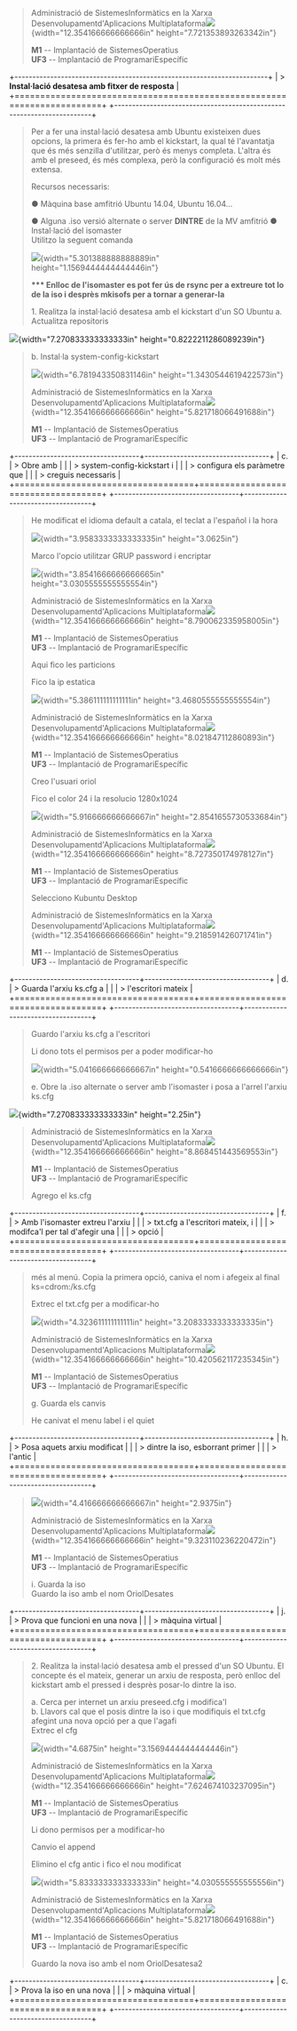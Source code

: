 > Administració de SistemesInformàtics en la Xarxa\
> Desenvolupamentd'Aplicacions
> Multiplataforma![](vertopal_11b8fa2ed02f47efad02c1c8049b0610/media/image4.png){width="12.354166666666666in"
> height="7.721353893263342in"}
>
> **M1** -- Implantació de SistemesOperatius\
> **UF3** -- Implantació de ProgramariEspecífic

+-----------------------------------------------------------------------+
| > **Instal·lació desatesa amb fitxer de resposta**                    |
+=======================================================================+
+-----------------------------------------------------------------------+

> Per a fer una instal·lació desatesa amb Ubuntu existeixen dues
> opcions, la primera és fer-ho amb el kickstart, la qual té l'avantatja
> que és més senzilla d'utilitzar, però és menys completa. L'altra és
> amb el preseed, és més complexa, però la configuració és molt més
> extensa.
>
> Recursos necessaris:
>
> ● Màquina base amfitrió Ubuntu 14.04, Ubuntu 16.04\...
>
> ● Alguna .iso versió alternate o server **DINTRE** de la MV amfitrió ●
> Instal·lació del isomaster\
> Utilitzo la seguent comanda
>
> ![](vertopal_11b8fa2ed02f47efad02c1c8049b0610/media/image1.png){width="5.301388888888889in"
> height="1.1569444444444446in"}
>
> **\*\*\* Enlloc de l'isomaster es pot fer ús de rsync per a extreure
> tot lo de la iso i desprès mkisofs per a tornar a generar-la**
>
> 1\. Realitza la instal·lació desatesa amb el kickstart d\'un SO Ubuntu
> a. Actualitza repositoris

![](vertopal_11b8fa2ed02f47efad02c1c8049b0610/media/image2.png){width="7.270833333333333in"
height="0.8222211286089239in"}

> b\. Instal·la system-config-kickstart
>
> ![](vertopal_11b8fa2ed02f47efad02c1c8049b0610/media/image3.png){width="6.781943350831146in"
> height="1.3430544619422573in"}
>
> Administració de SistemesInformàtics en la Xarxa\
> Desenvolupamentd'Aplicacions
> Multiplataforma![](vertopal_11b8fa2ed02f47efad02c1c8049b0610/media/image7.png){width="12.354166666666666in"
> height="5.821718066491688in"}
>
> **M1** -- Implantació de SistemesOperatius\
> **UF3** -- Implantació de ProgramariEspecífic

+-----------------------------------+-----------------------------------+
| c\.                               | > Obre amb                        |
|                                   | > system-config-kickstart i       |
|                                   | > configura els paràmetre que     |
|                                   | > creguis necessaris              |
+===================================+===================================+
+-----------------------------------+-----------------------------------+

> He modificat el idioma default a catala, el teclat a l'español i la
> hora
>
> ![](vertopal_11b8fa2ed02f47efad02c1c8049b0610/media/image5.png){width="3.9583333333333335in"
> height="3.0625in"}
>
> Marco l'opcio utilitzar GRUP password i encriptar
>
> ![](vertopal_11b8fa2ed02f47efad02c1c8049b0610/media/image6.png){width="3.8541666666666665in"
> height="3.0305555555555554in"}
>
> Administració de SistemesInformàtics en la Xarxa\
> Desenvolupamentd'Aplicacions
> Multiplataforma![](vertopal_11b8fa2ed02f47efad02c1c8049b0610/media/image9.png){width="12.354166666666666in"
> height="8.790062335958005in"}
>
> **M1** -- Implantació de SistemesOperatius\
> **UF3** -- Implantació de ProgramariEspecífic
>
> Aqui fico les particions
>
> Fico la ip estatica
>
> ![](vertopal_11b8fa2ed02f47efad02c1c8049b0610/media/image8.png){width="5.386111111111111in"
> height="3.4680555555555554in"}
>
> Administració de SistemesInformàtics en la Xarxa\
> Desenvolupamentd'Aplicacions
> Multiplataforma![](vertopal_11b8fa2ed02f47efad02c1c8049b0610/media/image11.png){width="12.354166666666666in"
> height="8.021847112860893in"}
>
> **M1** -- Implantació de SistemesOperatius\
> **UF3** -- Implantació de ProgramariEspecífic
>
> Creo l'usuari oriol
>
> Fico el color 24 i la resolucio 1280x1024
>
> ![](vertopal_11b8fa2ed02f47efad02c1c8049b0610/media/image10.png){width="5.916666666666667in"
> height="2.8541655730533684in"}
>
> Administració de SistemesInformàtics en la Xarxa\
> Desenvolupamentd'Aplicacions
> Multiplataforma![](vertopal_11b8fa2ed02f47efad02c1c8049b0610/media/image12.png){width="12.354166666666666in"
> height="8.727350174978127in"}
>
> **M1** -- Implantació de SistemesOperatius\
> **UF3** -- Implantació de ProgramariEspecífic
>
> Selecciono Kubuntu Desktop
>
> Administració de SistemesInformàtics en la Xarxa\
> Desenvolupamentd'Aplicacions
> Multiplataforma![](vertopal_11b8fa2ed02f47efad02c1c8049b0610/media/image15.png){width="12.354166666666666in"
> height="9.218591426071741in"}
>
> **M1** -- Implantació de SistemesOperatius\
> **UF3** -- Implantació de ProgramariEspecífic

+-----------------------------------+-----------------------------------+
| d\.                               | > Guarda l'arxiu ks.cfg a         |
|                                   | > l'escritori mateix              |
+===================================+===================================+
+-----------------------------------+-----------------------------------+

> Guardo l'arxiu ks.cfg a l'escritori
>
> Li dono tots el permisos per a poder modificar-ho
>
> ![](vertopal_11b8fa2ed02f47efad02c1c8049b0610/media/image13.png){width="5.041666666666667in"
> height="0.5416666666666666in"}
>
> e\. Obre la .iso alternate o server amb l'isomaster i posa a l'arrel
> l'arxiu ks.cfg

![](vertopal_11b8fa2ed02f47efad02c1c8049b0610/media/image14.png){width="7.270833333333333in"
height="2.25in"}

> Administració de SistemesInformàtics en la Xarxa\
> Desenvolupamentd'Aplicacions
> Multiplataforma![](vertopal_11b8fa2ed02f47efad02c1c8049b0610/media/image17.png){width="12.354166666666666in"
> height="8.868451443569553in"}
>
> **M1** -- Implantació de SistemesOperatius\
> **UF3** -- Implantació de ProgramariEspecífic
>
> Agrego el ks.cfg

+-----------------------------------+-----------------------------------+
| f\.                               | > Amb l'isomaster extreu l'arxiu  |
|                                   | > txt.cfg a l'escritori mateix, i |
|                                   | > modifca'l per tal d'afegir una  |
|                                   | > opció                           |
+===================================+===================================+
+-----------------------------------+-----------------------------------+

> més al menú. Copia la primera opció, caniva el nom i afegeix al final
> ks=cdrom:/ks.cfg
>
> Extrec el txt.cfg per a modificar-ho
>
> ![](vertopal_11b8fa2ed02f47efad02c1c8049b0610/media/image16.png){width="4.323611111111111in"
> height="3.2083333333333335in"}
>
> Administració de SistemesInformàtics en la Xarxa\
> Desenvolupamentd'Aplicacions
> Multiplataforma![](vertopal_11b8fa2ed02f47efad02c1c8049b0610/media/image19.png){width="12.354166666666666in"
> height="10.420562117235345in"}
>
> **M1** -- Implantació de SistemesOperatius\
> **UF3** -- Implantació de ProgramariEspecífic
>
> g\. Guarda els canvis
>
> He canivat el menu label i el quiet

+-----------------------------------+-----------------------------------+
| h\.                               | > Posa aquets arxiu modificat     |
|                                   | > dintre la iso, esborrant primer |
|                                   | > l'antic                         |
+===================================+===================================+
+-----------------------------------+-----------------------------------+

> ![](vertopal_11b8fa2ed02f47efad02c1c8049b0610/media/image18.png){width="4.416666666666667in"
> height="2.9375in"}
>
> Administració de SistemesInformàtics en la Xarxa\
> Desenvolupamentd'Aplicacions
> Multiplataforma![](vertopal_11b8fa2ed02f47efad02c1c8049b0610/media/image21.png){width="12.354166666666666in"
> height="9.323110236220472in"}
>
> **M1** -- Implantació de SistemesOperatius\
> **UF3** -- Implantació de ProgramariEspecífic
>
> i\. Guarda la iso\
> Guardo la iso amb el nom OriolDesates

+-----------------------------------+-----------------------------------+
| j\.                               | > Prova que funcioni en una nova  |
|                                   | > màquina virtual                 |
+===================================+===================================+
+-----------------------------------+-----------------------------------+

> 2\. Realitza la instal·lació desatesa amb el pressed d\'un SO Ubuntu.
> El concepte és el mateix, generar un arxiu de resposta, però enlloc
> del kickstart amb el pressed i desprès posar-lo dintre la iso.
>
> a\. Cerca per internet un arxiu preseed.cfg i modifica'l\
> b. Llavors cal que el posis dintre la iso i que modifiquis el txt.cfg
> afegint una nova opció per a que l'agafi\
> Extrec el cfg
>
> ![](vertopal_11b8fa2ed02f47efad02c1c8049b0610/media/image20.png){width="4.6875in"
> height="3.1569444444444446in"}
>
> Administració de SistemesInformàtics en la Xarxa\
> Desenvolupamentd'Aplicacions
> Multiplataforma![](vertopal_11b8fa2ed02f47efad02c1c8049b0610/media/image23.png){width="12.354166666666666in"
> height="7.624674103237095in"}
>
> **M1** -- Implantació de SistemesOperatius\
> **UF3** -- Implantació de ProgramariEspecífic
>
> Li dono permisos per a modificar-ho
>
> Canvio el append
>
> Elimino el cfg antic i fico el nou modificat
>
> ![](vertopal_11b8fa2ed02f47efad02c1c8049b0610/media/image22.png){width="5.833333333333333in"
> height="4.030555555555556in"}
>
> Administració de SistemesInformàtics en la Xarxa\
> Desenvolupamentd'Aplicacions
> Multiplataforma![](vertopal_11b8fa2ed02f47efad02c1c8049b0610/media/image24.png){width="12.354166666666666in"
> height="5.821718066491688in"}
>
> **M1** -- Implantació de SistemesOperatius\
> **UF3** -- Implantació de ProgramariEspecífic
>
> Guardo la nova iso amb el nom OriolDesatesa2

+-----------------------------------+-----------------------------------+
| c\.                               | > Prova la iso en una nova        |
|                                   | > màquina virtual                 |
+===================================+===================================+
+-----------------------------------+-----------------------------------+
